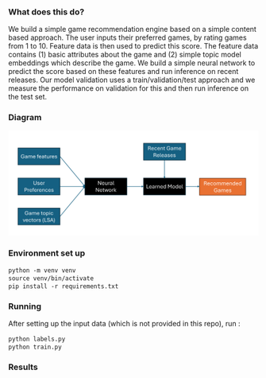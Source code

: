 ### What does this do?

We build a simple game recommendation engine based on a simple content based approach. 
The user inputs their preferred games, by rating games from 1 to 10. Feature data is then used to predict this score. 
The feature data contains (1) basic attributes about the game and 
(2) simple topic model embeddings which describe the game.
We build a simple neural network to predict the score based on these features and run inference on recent releases. 
Our model validation uses a train/validation/test approach and we measure the performance on validation for this and
then run inference on the test set. 

### Diagram
![alt text](assets/game_recommender.png)

### Environment set up

```
python -m venv venv
source venv/bin/activate
pip install -r requirements.txt
```

### Running

After setting up the input data (which is not provided in this repo), run :

```
python labels.py
python train.py
```

### Results

